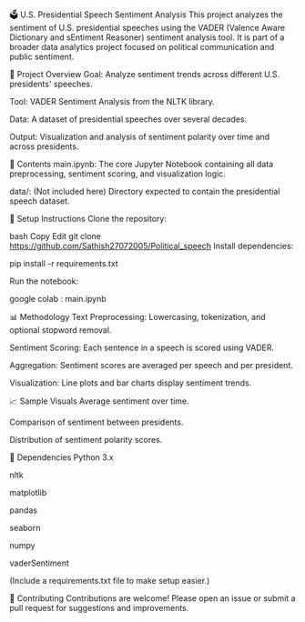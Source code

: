 🗳️ U.S. Presidential Speech Sentiment Analysis
This project analyzes the sentiment of U.S. presidential speeches using the VADER (Valence Aware Dictionary and sEntiment Reasoner) sentiment analysis tool. It is part of a broader data analytics project focused on political communication and public sentiment.

📓 Project Overview
Goal: Analyze sentiment trends across different U.S. presidents' speeches.

Tool: VADER Sentiment Analysis from the NLTK library.

Data: A dataset of presidential speeches over several decades.

Output: Visualization and analysis of sentiment polarity over time and across presidents.

🧪 Contents
main.ipynb: The core Jupyter Notebook containing all data preprocessing, sentiment scoring, and visualization logic.

data/: (Not included here) Directory expected to contain the presidential speech dataset.

🔧 Setup Instructions
Clone the repository:

bash
Copy
Edit
git clone https://github.com/Sathish27072005/Political_speech
Install dependencies:


pip install -r requirements.txt

Run the notebook:

google colab : main.ipynb

📊 Methodology
Text Preprocessing: Lowercasing, tokenization, and optional stopword removal.

Sentiment Scoring: Each sentence in a speech is scored using VADER.

Aggregation: Sentiment scores are averaged per speech and per president.

Visualization: Line plots and bar charts display sentiment trends.

📈 Sample Visuals
Average sentiment over time.

Comparison of sentiment between presidents.

Distribution of sentiment polarity scores.

🧰 Dependencies
Python 3.x

nltk

matplotlib

pandas

seaborn

numpy

vaderSentiment

(Include a requirements.txt file to make setup easier.)

🤝 Contributing
Contributions are welcome! Please open an issue or submit a pull request for suggestions and improvements.
